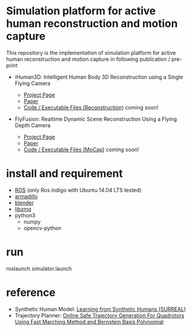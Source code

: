 # Simulation platform for active human reconstruction and motion capture

This repository is the implementation of simulation platform for active human reconstruction and motion capture in following publication / pre-print

* iHuman3D: Intelligent Human Body 3D Reconstruction using a Single Flying Camera 
  * [Project Page](http://www.luvision.net/iHuman3D/) 
  * [Paper](http://www.luvision.net/iHuman3D/Fig/iHuman3D_camear_ready.pdf)
  * [Code / Executable Files (Reconstruction)](https://github.com/wchengad/iHuman3D) coming soon!

* FlyFusion: Realtime Dynamic Scene Reconstruction Using a Flying Depth Camera
  * [Project Page](http://www.luvision.net/FlyFusion_tvcg/) 
  * [Paper](http://www.luvision.net/FlyFusion_tvcg/Fig/FlyFusion-tvcg.pdf)
  * [Code / Executable Files (MoCap)](https://github.com/wchengad/FlyFusion) coming soon!

# install and requirement
* [ROS](http://wiki.ros.org/indigo/Installation/Ubuntu) (only Ros indigo with Ubuntu 14.04 LTS tested)
* [armadillo](http://arma.sourceforge.net/)
* [blender](http://download.blender.org/release/Blender2.78/blender-2.78a-linux-glibc211-x86_64.tar.bz2)
* [libzmq](https://github.com/zeromq/libzmq)
* python3
  * numpy
  * opencv-python 

# run
roslaunch simulator.launch

# reference
* Synthetic Human Model: [Learning from Synthetic Humans (SURREAL)](https://github.com/gulvarol/surreal)
* Trajectory Planner: [Online Safe Trajectory Generation For Quadrotors Using Fast Marching Method and Bernstein Basis Polynomial](https://github.com/HKUST-Aerial-Robotics/Btraj)
